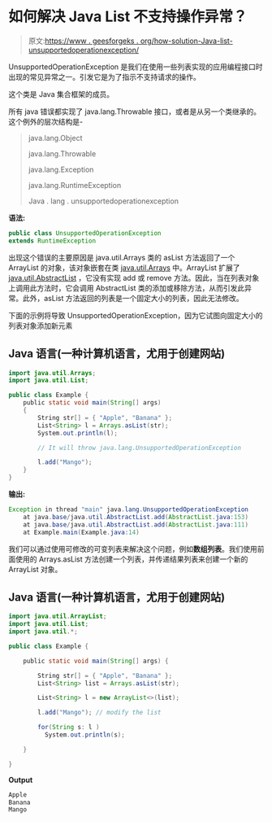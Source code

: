 # 如何解决 Java List 不支持操作异常？

> 原文:[https://www . geesforgeks . org/how-solution-Java-list-unsupportedoperationexception/](https://www.geeksforgeeks.org/how-to-solve-java-list-unsupportedoperationexception/)

UnsupportedOperationException 是我们在使用一些列表实现的应用编程接口时出现的常见异常之一。引发它是为了指示不支持请求的操作。

这个类是 Java 集合框架的成员。

所有 java 错误都实现了 java.lang.Throwable 接口，或者是从另一个类继承的。这个例外的层次结构是-

> java.lang.Object
> 
> java.lang.Throwable
> 
> java.lang.Exception
> 
> java.lang.RuntimeException
> 
> Java . lang . unsupportedoperationexception

**语法:**

```java
public class UnsupportedOperationException
extends RuntimeException
```

出现这个错误的主要原因是 java.util.Arrays 类的 asList 方法返回了一个 ArrayList 的对象，该对象嵌套在类 [java.util.Arrays](https://www.geeksforgeeks.org/array-class-in-java/) 中。ArrayList 扩展了 [java.util.AbstractList](https://www.geeksforgeeks.org/abstractlist-in-java-with-examples/) ，它没有实现 add 或 remove 方法。因此，当在列表对象上调用此方法时，它会调用 AbstractList 类的添加或移除方法，从而引发此异常。此外，asList 方法返回的列表是一个固定大小的列表，因此无法修改。

下面的示例将导致 UnsupportedOperationException，因为它试图向固定大小的列表对象添加新元素

## Java 语言(一种计算机语言，尤用于创建网站)

```java
import java.util.Arrays;
import java.util.List;

public class Example {
    public static void main(String[] args)
    {
        String str[] = { "Apple", "Banana" };
        List<String> l = Arrays.asList(str);
        System.out.println(l);

        // It will throw java.lang.UnsupportedOperationException

        l.add("Mango");
    }
}
```

**输出:**

```java
Exception in thread "main" java.lang.UnsupportedOperationException
    at java.base/java.util.AbstractList.add(AbstractList.java:153)
    at java.base/java.util.AbstractList.add(AbstractList.java:111)
    at Example.main(Example.java:14)
```

我们可以通过使用可修改的可变列表来解决这个问题，例如**数组列表**。我们使用前面使用的 Arrays.asList 方法创建一个列表，并传递结果列表来创建一个新的 ArrayList 对象。

## Java 语言(一种计算机语言，尤用于创建网站)

```java
import java.util.ArrayList;
import java.util.List;
import java.util.*;

public class Example {

    public static void main(String[] args) {

        String str[] = { "Apple", "Banana" };
        List<String> list = Arrays.asList(str); 

        List<String> l = new ArrayList<>(list);

        l.add("Mango"); // modify the list

        for(String s: l )
          System.out.println(s);

    }

}
```

**Output**

```java
Apple
Banana
Mango

```
